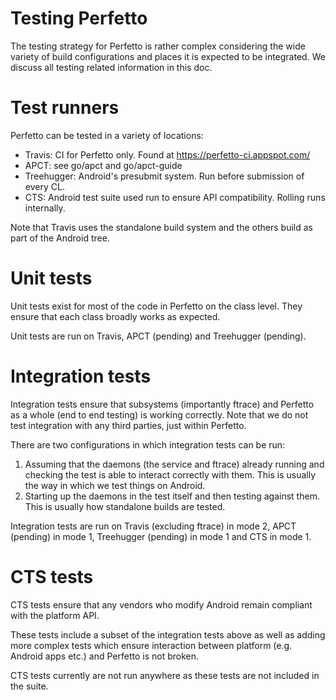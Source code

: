 # Testing Perfetto

The testing strategy for Perfetto is rather complex considering the wide variety
of build configurations and places it is expected to be integrated. We discuss
all testing related information in this doc.

# Test runners
Perfetto can be tested in a variety of locations:
* Travis: CI for Perfetto only. Found at https://perfetto-ci.appspot.com/
* APCT: see go/apct and go/apct-guide
* Treehugger: Android's presubmit system. Run before submission of every CL.
* CTS: Android test suite used run to ensure API compatibility. Rolling runs
internally.

Note that Travis uses the standalone build system and the others build as
part of the Android tree.

# Unit tests
Unit tests exist for most of the code in Perfetto on the class level. They
ensure that each class broadly works as expected.

Unit tests are run on Travis, APCT (pending) and Treehugger (pending).

# Integration tests
Integration tests ensure that subsystems (importantly ftrace) and Perfetto
as a whole (end to end testing) is working correctly. Note that we do not
test integration with any third parties, just within Perfetto.

There are two configurations in which integration tests can be run:
1. Assuming that the daemons (the service and ftrace) already running and
   checking the test is able to interact correctly with them. This is usually
   the way in which we test things on Android.
2. Starting up the daemons in the test itself and then testing against them.
   This is usually how standalone builds are tested.

Integration tests are run on Travis (excluding ftrace) in mode 2, APCT (pending)
in mode 1, Treehugger (pending) in mode 1 and CTS in mode 1.

# CTS tests
CTS tests ensure that any vendors who modify Android remain compliant with the
platform API.

These tests include a subset of the integration tests above as well as adding
more complex tests which ensure interaction between platform (e.g. Android apps
etc.) and Perfetto is not broken.

CTS tests currently are not run anywhere as these tests are not included in
the suite.

